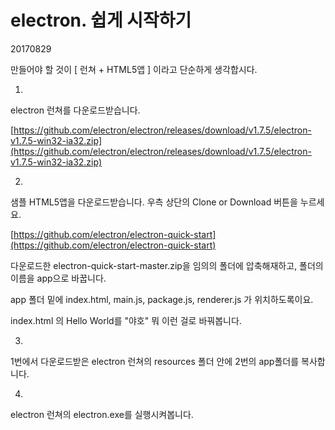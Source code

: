 # electron. 쉽게 시작하기

20170829



만들어야 할 것이 [ 런쳐 + HTML5앱 ] 이라고 단순하게 생각합시다.



1.

electron 런쳐를 다운로드받습니다.

[https://github.com/electron/electron/releases/download/v1.7.5/electron-v1.7.5-win32-ia32.zip](https://github.com/electron/electron/releases/download/v1.7.5/electron-v1.7.5-win32-ia32.zip)



2.

샘플 HTML5앱을 다운로드받습니다. 우측 상단의 Clone or Download 버튼을 누르세요.

[https://github.com/electron/electron-quick-start](https://github.com/electron/electron-quick-start)

다운로드한 electron-quick-start-master.zip을 임의의 폴더에 압축해재하고, 폴더의 이름을 app으로 바꿉니다.

app 폴더 밑에 index.html, main.js, package.js, renderer.js 가 위치하도록이요.

index.html 의 Hello World를 "야호" 뭐 이런 걸로 바꿔봅니다.



3.

1번에서 다운로드받은 electron 런쳐의 resources 폴더 안에 2번의 app폴더를 복사합니다.



4.

electron 런쳐의 electron.exe를 실행시켜봅니다.

